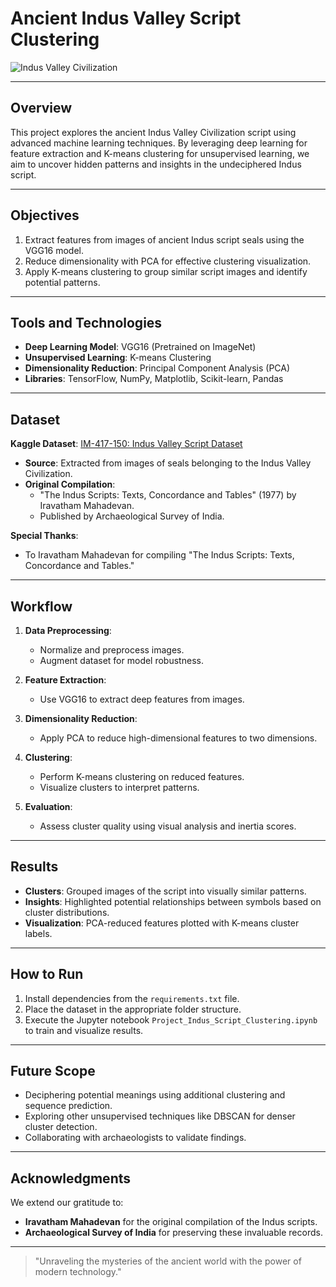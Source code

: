 # Ancient Indus Valley Script Clustering

![Indus Valley Civilization](https://encrypted-tbn0.gstatic.com/images?q=tbn:ANd9GcQJFZXePBN4Wrwz4_4MgwaGcA2fHfPijg7A8A&s)

---

## Overview
This project explores the ancient Indus Valley Civilization script using advanced machine learning techniques. By leveraging deep learning for feature extraction and K-means clustering for unsupervised learning, we aim to uncover hidden patterns and insights in the undeciphered Indus script.

---

## Objectives
1. Extract features from images of ancient Indus script seals using the VGG16 model.
2. Reduce dimensionality with PCA for effective clustering visualization.
3. Apply K-means clustering to group similar script images and identify potential patterns.

---

## Tools and Technologies
- **Deep Learning Model**: VGG16 (Pretrained on ImageNet)
- **Unsupervised Learning**: K-means Clustering
- **Dimensionality Reduction**: Principal Component Analysis (PCA)
- **Libraries**: TensorFlow, NumPy, Matplotlib, Scikit-learn, Pandas

---

## Dataset
**Kaggle Dataset**: [IM-417-150: Indus Valley Script Dataset](https://www.kaggle.com/datasets/storesource/im-417-150)

- **Source**: Extracted from images of seals belonging to the Indus Valley Civilization.
- **Original Compilation**:
  - "The Indus Scripts: Texts, Concordance and Tables" (1977) by Iravatham Mahadevan.
  - Published by Archaeological Survey of India.

**Special Thanks**:
- To Iravatham Mahadevan for compiling "The Indus Scripts: Texts, Concordance and Tables."

---

## Workflow
1. **Data Preprocessing**:
   - Normalize and preprocess images.
   - Augment dataset for model robustness.

2. **Feature Extraction**:
   - Use VGG16 to extract deep features from images.

3. **Dimensionality Reduction**:
   - Apply PCA to reduce high-dimensional features to two dimensions.

4. **Clustering**:
   - Perform K-means clustering on reduced features.
   - Visualize clusters to interpret patterns.

5. **Evaluation**:
   - Assess cluster quality using visual analysis and inertia scores.

---

## Results
- **Clusters**: Grouped images of the script into visually similar patterns.
- **Insights**: Highlighted potential relationships between symbols based on cluster distributions.
- **Visualization**: PCA-reduced features plotted with K-means cluster labels.

---

## How to Run
1. Install dependencies from the `requirements.txt` file.
2. Place the dataset in the appropriate folder structure.
3. Execute the Jupyter notebook `Project_Indus_Script_Clustering.ipynb` to train and visualize results.

---

## Future Scope
- Deciphering potential meanings using additional clustering and sequence prediction.
- Exploring other unsupervised techniques like DBSCAN for denser cluster detection.
- Collaborating with archaeologists to validate findings.

---

## Acknowledgments
We extend our gratitude to:
- **Iravatham Mahadevan** for the original compilation of the Indus scripts.
- **Archaeological Survey of India** for preserving these invaluable records.

---

> "Unraveling the mysteries of the ancient world with the power of modern technology."

